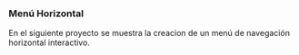 ### Menú Horizontal  

En el siguiente proyecto se muestra la creacion de un menú de navegación horizontal interactivo.  

>
